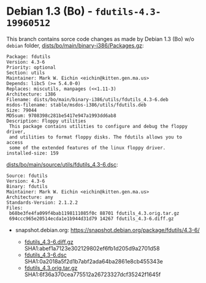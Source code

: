 Debian 1.3 (Bo) - `fdutils-4.3-19960512`
========================================

This branch contains sorce code changes as made by Debian 1.3 (Bo) w/o `debian` folder,
[dists/bo/main/binary-i386/Packages.gz](http://debian.inet.de/debian-archive/debian/dists/bo/main/binary-i386/Packages.gz):

```
Package: fdutils
Version: 4.3-6
Priority: optional
Section: utils
Maintainer: Mark W. Eichin <eichin@kitten.gen.ma.us>
Depends: libc5 (>= 5.4.0-0)
Replaces: miscutils, manpages (<<1.11-3)
Architecture: i386
Filename: dists/bo/main/binary-i386/utils/fdutils_4.3-6.deb
msdos-filename: stable/msdos-i386/utils/fdutils.deb
Size: 79044
MD5sum: 9708398c281be5417e947a1993dd6ab8
Description: Floppy utilities
 This package contains utilities to configure and debug the floppy driver,
 and utilities to format floppy disks. The fdutils allows you to access
 some of the extended features of the linux floppy driver.
installed-size: 159
```

[dists/bo/main/source/utils/fdutils_4.3-6.dsc](http://debian.inet.de/debian-archive/debian/dists/bo/main/source/utils/fdutils_4.3-6.dsc):

```
Source: fdutils
Version: 4.3-6
Binary: fdutils
Maintainer: Mark W. Eichin <eichin@kitten.gen.ma.us>
Architecture: any
Standards-Version: 2.1.2.2
Files:
 b68be3fe4fa099f4bab1198111085f0c 88701 fdutils_4.3.orig.tar.gz
 694ccc965e20514ecda1e1b944d31d79 14267 fdutils_4.3-6.diff.gz
```

* snapshot.debian.org: https://snapshot.debian.org/package/fdutils/4.3-6/

  * [fdutils_4.3-6.diff.gz](https://snapshot.debian.org/archive/debian-archive/20090802T004153Z/debian/dists/bo/main/source/utils/fdutils_4.3-6.diff.gz)
    SHA1:abef1a7123e302129802ef6fb1d205d9a2701d58
  * [fdutils_4.3-6.dsc](https://snapshot.debian.org/archive/debian-archive/20090802T004153Z/debian/dists/bo/main/source/utils/fdutils_4.3-6.dsc)
    SHA1:0a2018a5f2d1b7abf2ada64ba2861e8cb455343e
  * [fdutils_4.3.orig.tar.gz](https://snapshot.debian.org/archive/debian-archive/20090802T004153Z/debian/dists/bo/main/source/utils/fdutils_4.3.orig.tar.gz)
    SHA1:6f36a370cea775512a26723327dcf35242f1645f
